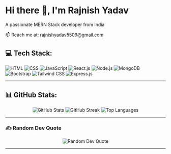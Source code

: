 # Hi there 👋, I'm Rajnish Yadav

A passionate MERN Stack developer from India

📫 Reach me at: [rajnishyadav5509@gmail.com](mailto:rajnishyadav5509@gmail.com)

## 💻 Tech Stack:
![HTML](https://img.shields.io/badge/HTML-%23E34F26.svg?style=for-the-badge&logo=html5&logoColor=white) ![CSS](https://img.shields.io/badge/CSS-%231572B6.svg?style=for-the-badge&logo=css3&logoColor=white) ![JavaScript](https://img.shields.io/badge/JavaScript-%23F7DF1E.svg?style=for-the-badge&logo=javascript&logoColor=black) ![React.js](https://img.shields.io/badge/React.js-%2320232a.svg?style=for-the-badge&logo=react&logoColor=61DAFB) ![Node.js](https://img.shields.io/badge/Node.js-%2343853D.svg?style=for-the-badge&logo=node.js&logoColor=white) ![MongoDB](https://img.shields.io/badge/MongoDB-%234ea94b.svg?style=for-the-badge&logo=mongodb&logoColor=white) ![Bootstrap](https://img.shields.io/badge/Bootstrap-%23563D7C.svg?style=for-the-badge&logo=bootstrap&logoColor=white) ![Tailwind CSS](https://img.shields.io/badge/Tailwind_CSS-%2338B2AC.svg?style=for-the-badge&logo=tailwind-css&logoColor=white) ![Express.js](https://img.shields.io/badge/Express.js-%23404D59.svg?style=for-the-badge)

---

## 📊 GitHub Stats:
<div align="center">
  <img src="https://github-readme-stats.vercel.app/api?username=yadavrajnish&theme=dark&hide_border=true&include_all_commits=false&count_private=false" alt="GitHub Stats" />
  <img src="https://github-readme-streak-stats.herokuapp.com/?user=yadavrajnish&theme=dark&hide_border=true" alt="GitHub Streak" />
  <img src="https://github-readme-stats.vercel.app/api/top-langs/?username=yadavrajnish&theme=dark&hide_border=true&include_all_commits=false&count_private=false&layout=compact" alt="Top Languages" />
</div>

---

### ✍ Random Dev Quote
<div align="center">
  <img src="https://quotes-github-readme.vercel.app/api?type=horizontal&theme=radical" alt="Random Dev Quote" />
</div>

---



<!-- Proudly created with GPRM (https://gprm.itsvg.in) -->
